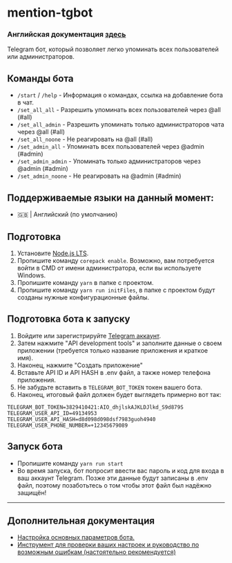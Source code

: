 # mention-tgbot
### Английская документация [здесь](../../README.md)
Telegram бот, который позволяет легко упоминать всех пользователей или администраторов.

## Команды бота
- `/start` / `/help` - Информация о командах, ссылка на добавление бота в чат.
- `/set_all_all` - Разрешить упоминать всех пользователей через @all (#all)
- `/set_all_admin` - Разрешить упоминать только администраторов чата через @all (#all)
- `/set_all_noone` - Не реагировать на @all (#all)
- `/set_admin_all` - Упоминать всех пользователей через @admin (#admin)
- `/set_admin_admin` - Упоминать только администраторов через @admin (#admin)
- `/set_admin_noone` - Не реагировать на @admin (#admin)

## Поддерживаемые языки на данный момент:
- 🇬🇧 | Английский (по умолчанию)

## Подготовка
1. Установите [Node.js LTS](https://nodejs.org/ru/).
2. Пропишите команду `corepack enable`. Возможно, вам потребуется войти в CMD от имени администратора, если вы используете Windows.
3. Пропишите команду `yarn` в папке с проектом.
4. Пропишите команду `yarn run initFiles`, в папке с проектом будут созданы нужные конфигурационные файлы.

## Подготовка бота к запуску
1. Войдите или зарегистрируйте [Telegram аккаунт](https://my.telegram.org/).
2. Затем нажмите "API development tools" и заполните данные о своем приложении (требуется только название приложения и краткое имя).
3. Наконец, нажмите "Создать приложение"
4. Вставьте API ID и API HASH в .env файл, а также номер телефона приложения.
5. Не забудьте вставить в `TELEGRAM_BOT_TOKEN` токен вашего бота.
6. Наконец, итоговый файл должен будет выглядеть примерно вот так:
```fix
TELEGRAM_BOT_TOKEN=3829410421:AIO_dhjlskAJKLDJlkd_S9d879S
TELEGRAM_USER_API_ID=49134953
TELEGRAM_USER_API_HASH=d8d098d098dsf7983guoh4940
TELEGRAM_USER_PHONE_NUMBER=+12345679089
```
## Запуск бота
- Пропишите команду `yarn run start`
- Во время запуска, бот попросит ввести вас пароль и код для входа в ваш аккаунт Telegram. Позже эти данные будут записаны в .env файл, поэтому позаботьтесь о том чтобы этот файл был надёжно защищён!
---
## Дополнительная документация
- [Настройка основных параметров бота.](./Configuration.md)
- [Инструмент для проверки ваших настроек и руководство по возможным ошибкам (настоятельно рекомендуется)](./Testing_and_Errors.md)
